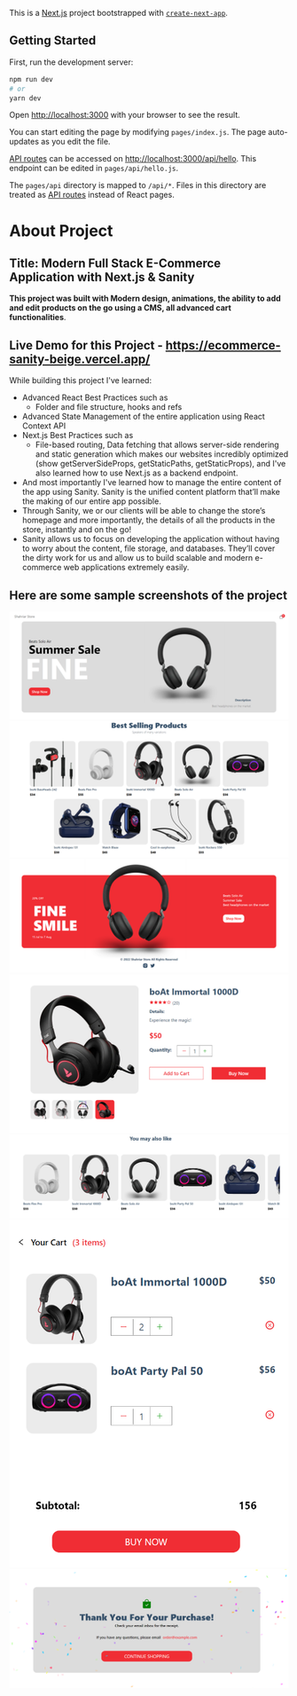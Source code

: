 This is a [Next.js](https://nextjs.org/) project bootstrapped with [`create-next-app`](https://github.com/vercel/next.js/tree/canary/packages/create-next-app).

## Getting Started

First, run the development server:

```bash
npm run dev
# or
yarn dev
```

Open [http://localhost:3000](http://localhost:3000) with your browser to see the result.

You can start editing the page by modifying `pages/index.js`. The page auto-updates as you edit the file.

[API routes](https://nextjs.org/docs/api-routes/introduction) can be accessed on [http://localhost:3000/api/hello](http://localhost:3000/api/hello). This endpoint can be edited in `pages/api/hello.js`.

The `pages/api` directory is mapped to `/api/*`. Files in this directory are treated as [API routes](https://nextjs.org/docs/api-routes/introduction) instead of React pages.

# About Project

## Title: Modern Full Stack E-Commerce Application with Next.js & Sanity

**This project was built with Modern design, animations, the ability to add and edit products on the go using a CMS, all advanced cart functionalities**.

## Live Demo for this Project - https://ecommerce-sanity-beige.vercel.app/

While building this project I've learned:

- Advanced React Best Practices such as
  - Folder and file structure, hooks and refs
- Advanced State Management of the entire application using React Context API
- Next.js Best Practices such as
  - File-based routing, Data fetching that allows server-side rendering and static generation which makes our websites incredibly optimized (show getServerSideProps, getStaticPaths, getStaticProps), and I've also learned how to use Next.js as a backend endpoint.
- And most importantly I've learned how to manage the entire content of the app using Sanity. Sanity is the unified content platform that’ll make the making of our entire app possible. <show sanity desk>
- Through Sanity, we or our clients will be able to change the store’s homepage and more importantly, the details of all the products in the store, instantly and on the go!
- Sanity allows us to focus on developing the application without having to worry about the content, file storage, and databases. They’ll cover the dirty work for us and allow us to build scalable and modern e-commerce web applications extremely easily.

## Here are some sample screenshots of the project

![image](/public/screenshots/header.PNG)
![image](/public/screenshots/body.PNG)
![image](/public/screenshots/footer.PNG)
![image](/public/screenshots/product.PNG)
![image](/public/screenshots/marquee.PNG)
![image](/public/screenshots/cart.PNG)
![image](/public/screenshots/success.PNG)
